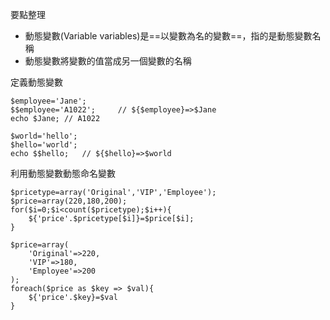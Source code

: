 要點整理
- 動態變數(Variable variables)是==以變數為名的變數==，指的是動態變數名稱
- 動態變數將變數的值當成另一個變數的名稱

定義動態變數
```
$employee='Jane';
$$employee='A1022';		// ${$employee}=>$Jane
echo $Jane;	// A1022
```

```
$world='hello';
$hello='world';
echo $$hello;	// ${$hello}=>$world
```

利用動態變數動態命名變數
```
$pricetype=array('Original','VIP','Employee');
$price=array(220,180,200);
for($i=0;$i<count($pricetype);$i++){
	${'price'.$pricetype[$i]}=$price[$i];
}
```

```
$price=array(
	'Original'=>220,
	'VIP'=>180,
	'Employee'=>200
);
foreach($price as $key => $val){
	${'price'.$key}=$val
}
```